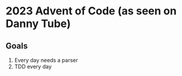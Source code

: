 # 2023 Advent of Code (as seen on Danny Tube)

## Goals

1. Every day needs a parser
2. TDD every day
